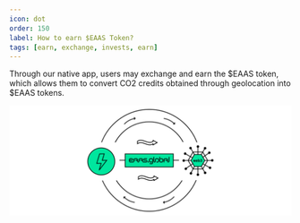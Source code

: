 ```yaml
---
icon: dot
order: 150
label: How to earn $EAAS Token?
tags: [earn, exchange, invests, earn]
---
```


Through our native app, users may exchange and earn the $EAAS token, which allows them to convert CO2 credits obtained through geolocation into $EAAS tokens.

![](/src/headers/eaas_global_web3.png)